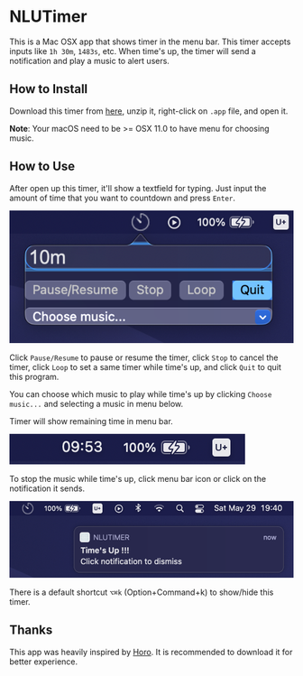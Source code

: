 # NLUTimer

This is a Mac OSX app that shows timer in the menu bar. This timer accepts inputs like `1h 30m`, `1483s`, etc. When time's up, the timer will send a notification and play a music to alert users.

## How to Install

Download this timer from [here](https://github.com/wjohn1483/NLUTimer/releases/download/1.1/NLUTimer.app.zip), unzip it, right-click on `.app` file, and open it.

**Note**: Your macOS need to be >= OSX 11.0 to have menu for choosing music.

## How to Use

After open up this timer, it'll show a textfield for typing. Just input the amount of time that you want to countdown and press `Enter`.

![Textfield](./images/input_textfield.png)

Click `Pause/Resume` to pause or resume the timer, click `Stop` to cancel the timer, click `Loop` to set a same timer while time's up, and click `Quit` to quit this program.

You can choose which music to play while time's up by clicking `Choose music...` and selecting a music in menu below.

Timer will show remaining time in menu bar.

![Running](./images/running.png)

To stop the music while time's up, click menu bar icon or click on the notification it sends.

![Notification](./images/notification.png)

There is a default shortcut `⌥⌘k` (Option+Command+k) to show/hide this timer.

## Thanks

This app was heavily inspired by [Horo](https://apps.apple.com/us/app/horo-timer-for-menu-bar/id1437226581?mt=12). It is recommended to download it for better experience.


